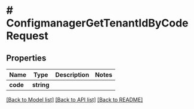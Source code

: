 # # ConfigmanagerGetTenantIdByCodeRequest


## Properties 


Name | Type | Description | Notes
------------ | ------------- | ------------- | -------------
**code**| **string** |   |


[[Back to Model list]](../../README.md#models) [[Back to API list]](../../README.md#endpoints) [[Back to README]](../../README.md)

